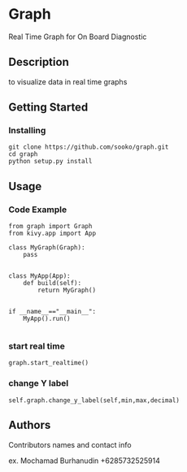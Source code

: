 # Graph
Real Time Graph for On Board Diagnostic



## Description
to visualize data in real time graphs

## Getting Started


### Installing
```
git clone https://github.com/sooko/graph.git
cd graph
python setup.py install
```
## Usage

### Code Example

```
from graph import Graph
from kivy.app import App

class MyGraph(Graph):
    pass


class MyApp(App):
    def build(self):
        return MyGraph()


if __name__=="__main__":
    MyApp().run()


```
### start real time

```
graph.start_realtime()

```
### change Y label
```
self.graph.change_y_label(self,min,max,decimal)

```


### 


## Authors

Contributors names and contact info

ex. Mochamad Burhanudin +6285732525914

